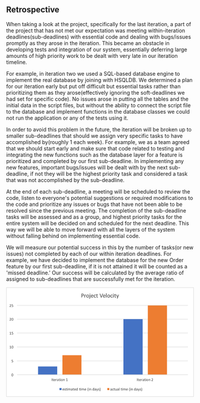 ##                                                                        Retrospective

When taking a look at the project, specifically for the last iteration, a part of the project that has not met our expectation was meeting within-iteration deadlines(sub-deadlines) with essential code and dealing with bugs/issues promptly as they arose in the iteration. This became an obstacle in developing tests and integration of our system, essentially deferring large amounts of high priority work to be dealt with very late in our iteration timeline. 

For example, in iteration two we used a SQL-based database engine to implement the real database by joining with HSQLDB. We determined a plan for our iteration early but put off difficult but essential tasks rather than prioritizing them as they arose(effectively ignoring the soft-deadlines we had set for specific code). No issues arose in putting all the tables and the initial data in the script files, but without the ability to connect the script file to the database and implement functions in the database classes we could not run the application or any of the tests using it. 

In order to avoid this problem in the future, the iteration will be broken up to smaller sub-deadlines that should we assign very specific tasks to have accomplished by(roughly 1 each week). For example, we as a team agreed that we should start early and make sure that code related to testing and integrating the new functions such as the database layer for a feature is prioritized and completed by our first sub-deadline.
In implementing any new features, important bugs/issues will be dealt with by the next sub-deadline, if not they will be the highest priority task and considered a task that was not accomplished by the sub-deadline. 

At the end of each sub-deadline, a meeting will be scheduled to review the code, listen to everyone's potential suggestions or required modifications to the code and prioritize any issues or bugs that have not been able to be resolved since the previous meeting. The completion of the sub-deadline tasks will be assessed and as a group, and highest priority tasks for the entire system will be decided on and scheduled for the next deadline. This way we will be able to move forward with all the layers of the system without falling behind on implementing essential code.

We will measure our potential success in this by the number of tasks(or new issues) not completed by each of our within iteration deadlines. For example, we have decided to implement the database for the new Order feature by our first sub-deadline, if it is not attained it will be counted as a 'missed deadline.' Our success will be calculated by the average ratio of assigned to sub-deadlines that are successfully met for the iteration.




![](chart.png)




